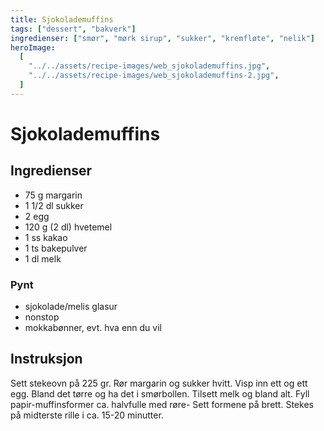 ```yaml
---
title: Sjokolademuffins
tags: ["dessert", "bakverk"]
ingredienser: ["smør", "mørk sirup", "sukker", "kremfløte", "nelik"]
heroImage:
  [
    "../../assets/recipe-images/web_sjokolademuffins.jpg",
    "../../assets/recipe-images/web_sjokolademuffins-2.jpg",
  ]
---
```


# Sjokolademuffins

## Ingredienser

- 75 g margarin
- 1 1/2 dl sukker
- 2 egg
- 120 g (2 dl) hvetemel
- 1 ss kakao
- 1 ts bakepulver
- 1 dl melk

### Pynt

- sjokolade/melis glasur
- nonstop
- mokkabønner, evt. hva enn du vil

## Instruksjon

Sett stekeovn på 225 gr. Rør margarin og sukker hvitt. Visp inn ett og ett egg. Bland det tørre og ha det i smørbollen. Tilsett melk og bland alt. Fyll papir-muffinsformer ca. halvfulle med røre- Sett formene på brett. Stekes på midterste rille i ca. 15-20 minutter.
